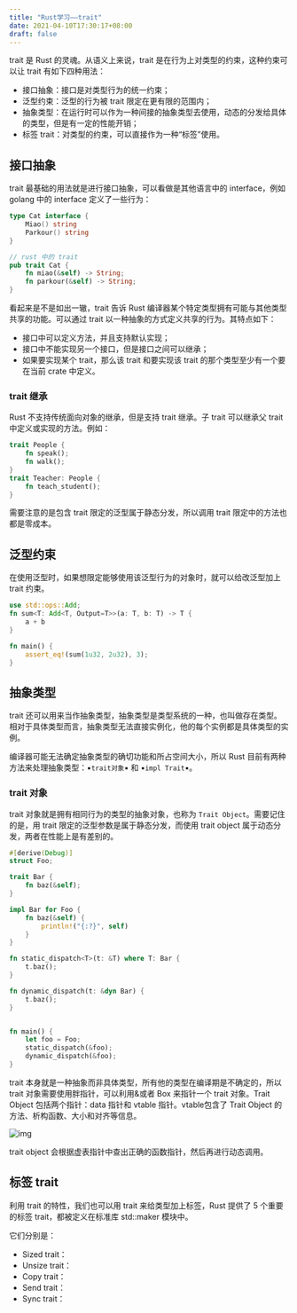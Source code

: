 ```yaml
---
title: "Rust学习——trait"
date: 2021-04-10T17:30:17+08:00
draft: false
---
```


trait 是 Rust 的灵魂。从语义上来说，trait 是在行为上对类型的约束，这种约束可以让 trait 有如下四种用法：

- 接口抽象：接口是对类型行为的统一约束；
- 泛型约束：泛型的行为被 trait 限定在更有限的范围内；
- 抽象类型：在运行时可以作为一种间接的抽象类型去使用，动态的分发给具体的类型，但是有一定的性能开销；
- 标签 trait：对类型的约束，可以直接作为一种“标签”使用。

## 接口抽象

trait 最基础的用法就是进行接口抽象，可以看做是其他语言中的 interface，例如 golang 中的 interface 定义了一些行为：

```go
type Cat interface {
    Miao() string
    Parkour() string
}
```

```rust
// rust 中的 trait
pub trait Cat {
    fn miao(&self) -> String;
    fn parkour(&self) -> String;
}
```

看起来是不是如出一辙，trait 告诉 Rust 编译器某个特定类型拥有可能与其他类型共享的功能。可以通过 trait 以一种抽象的方式定义共享的行为。其特点如下：

- 接口中可以定义方法，并且支持默认实现；
- 接口中不能实现另一个接口，但是接口之间可以继承；
- 如果要实现某个 trait，那么该 trait 和要实现该 trait 的那个类型至少有一个要在当前 crate 中定义。

### trait 继承

Rust 不支持传统面向对象的继承，但是支持 trait 继承。子 trait 可以继承父 trait 中定义或实现的方法。例如：

``` rust
trait People {
    fn speak();
    fn walk();
}
trait Teacher: People {
    fn teach_student();
}
```

需要注意的是包含 trait 限定的泛型属于静态分发，所以调用 trait 限定中的方法也都是零成本。

## 泛型约束

在使用泛型时，如果想限定能够使用该泛型行为的对象时，就可以给改泛型加上 trait 约束。

``` rust
use std::ops::Add;
fn sum<T: Add<T, Output=T>>(a: T, b: T) -> T {
    a + b
}

fn main() {
    assert_eq!(sum(1u32, 2u32), 3);
}
```

## 抽象类型

trait 还可以用来当作抽象类型，抽象类型是类型系统的一种，也叫做存在类型。相对于具体类型而言，抽象类型无法直接实例化，他的每个实例都是具体类型的实例。

编译器可能无法确定抽象类型的确切功能和所占空间大小，所以 Rust 目前有两种方法来处理抽象类型：▪`trait对象`▪ 和 ▪`impl Trait`▪。

### trait 对象

trait 对象就是拥有相同行为的类型的抽象对象，也称为 `Trait Object`。需要记住的是，用 trait 限定的泛型参数是属于静态分发，而使用 trait object 属于动态分发，两者在性能上是有差别的。

```rust
#[derive(Debug)]
struct Foo;

trait Bar {
    fn baz(&self);
}

impl Bar for Foo {
    fn baz(&self) {
        println!("{:?}", self)
    }
}

fn static_dispatch<T>(t: &T) where T: Bar {
    t.baz();
}

fn dynamic_dispatch(t: &dyn Bar) {
    t.baz();
}


fn main() {
    let foo = Foo;
    static_dispatch(&foo);
    dynamic_dispatch(&foo);
}
```

trait 本身就是一种抽象而非具体类型，所有他的类型在编译期是不确定的，所以 trait 对象需要使用胖指针，可以利用&或者 Box 来指针一个 trait 对象。Trait Object 包括两个指针：data 指针和 vtable 指针。vtable包含了 Trait Object 的方法、析构函数、大小和对齐等信息。

![img](https://blog-wero.oss-cn-shanghai.aliyuncs.com/img/traitobject.png)

trait object 会根据虚表指针中查出正确的函数指针，然后再进行动态调用。

## 标签 trait

利用 trait 的特性，我们也可以用 trait 来给类型加上标签，Rust 提供了 5 个重要的标签 trait，都被定义在标准库 std::maker 模块中。

它们分别是：

- Sized trait：
- Unsize trait：
- Copy trait：
- Send trait：
- Sync trait：